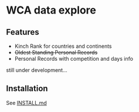 # WCA data explore

## Features

 - Kinch Rank for countries and continents
 - ~~Oldest Standing Personal Records~~
 - Personal Records with competition and days info

still under development...

## Installation

See [INSTALL.md](INSTALL.md)